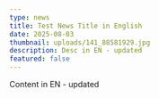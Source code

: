```yaml
---
type: news
title: Test News Title in English
date: 2025-08-03
thumbnail: uploads/141_88581929.jpg
description: Desc in EN - updated
featured: false
---
```


Content in EN - updated